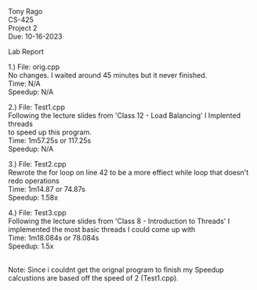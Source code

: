 Tony Rago <br>
CS-425 <br>
Project 2 <br>
Due: 10-16-2023 <br>

Lab Report <br>

1.) File: orig.cpp <br>
No changes. I waited around 45 minutes but it never finished. <br>
Time: N/A <br>
Speedup: N/A <br>


2.) File: Test1.cpp <br>
Following the lecture slides from 'Class 12 - Load Balancing' I Implented threads <br>
to speed up this program. <br>
Time: 1m57.25s or 117.25s <br>
Speedup: N/A <br>

3.) File: Test2.cpp <br>
Rewrote the for loop on line 42 to be a more effiect while loop that doesn't redo operations <br>
Time: 1m14.87 or 74.87s <br>
Speedup: 1.58x <br>

4.) File: Test3.cpp<br>
Following the lecture slides from 'Class 8 - Introduction to Threads' I implemented the most basic threads I could come up with <br>
Time: 1m18.084s or 78.084s <br>
Speedup: 1.5x <br>
<br>

Note: Since i couldnt get the orignal program to finish my Speedup calcustions are based off the speed of 2 (Test1.cpp).

